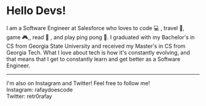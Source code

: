 # Hello Devs!
I am a Software Engineer at Salesforce who loves to code 💻 , travel 🛫, game 🎮,, read 📖 , and play ping pong 🏓. I graduated with my Bachelor's in CS from Georgia State
University and received my Master's in CS from Georgia Tech. What I love about tech is how it's constantly evolving, and that means that I get to constantly learn and get better as a Software Engineer.

---
I'm also on Instagram and Twitter! Feel free to follow me!
<br>
Instagram: rafaydoescode
<br>
Twitter: retr0rafay
